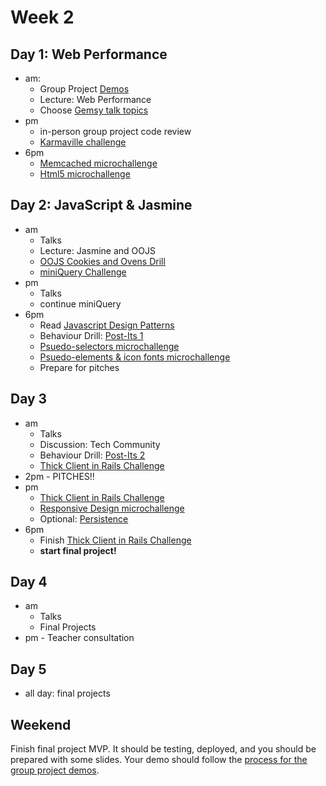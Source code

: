 
# Week 2


## Day 1: Web Performance

- am: 
	- Group Project [Demos](../../group_project_process.md#demos)
	- Lecture: Web Performance
    - Choose [Gemsy talk topics](./gemsy_talk_topics.md)
- pm
	- in-person group project code review
	- [Karmaville challenge](../../../../karmaville)
- 6pm
	- [Memcached microchallenge](memcached-microchallenge.md)
	- [Html5 microchallenge](html5.md)

## Day 2: JavaScript & Jasmine

- am 
	- Talks 
	- Lecture: Jasmine and OOJS
	- [OOJS Cookies and Ovens Drill](../../../../behavior-drill-cookies-and-ovens-challenge)
    - [miniQuery Challenge](../../../../miniQuery-challenge)
- pm 
	- Talks
	- continue miniQuery
- 6pm
	- Read [Javascript Design Patterns](http://addyosmani.com/resources/essentialjsdesignpatterns/book/)
	- Behaviour Drill: [Post-Its 1](../../../../behavior-drill-post-it-board-v1-challenge)
	-  [Psuedo-selectors microchallenge](./psuedo_selectors.md)
	- [Psuedo-elements & icon fonts microchallenge](./psuedo_elements.md)
	- Prepare for pitches
	
	
## Day 3

- am
	- Talks
	- Discussion: Tech Community	
	- Behaviour Drill: [Post-Its 2](../../../../behavior-drill-post-it-board-v2-challenge)
	- [Thick Client in Rails Challenge](../../../../build-a-thick-client-on-rails-challenge)
- 2pm - PITCHES!!
- pm
	- [Thick Client in Rails Challenge](../../../../build-a-thick-client-on-rails-challenge)
	- [Responsive Design microchallenge](./responsive_design.md)
	- Optional: [Persistence](./persistence-microchallenge.md)
- 6pm 
	- Finish [Thick Client in Rails Challenge](../../../../build-a-thick-client-on-rails-challenge)
	- **start final project!**

## Day 4

- am
	- Talks
	- Final Projects
- pm - Teacher consultation 

## Day 5

- all day: final projects


## Weekend
Finish final project MVP.  It should be testing, deployed, and you should be prepared with some slides.  Your demo should follow the [process for the group  project demos](../group_project_process#demos).
